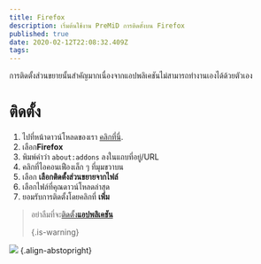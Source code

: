 ```yaml
---
title: Firefox
description: เริ่มต้นใช้งาน PreMiD การติดตั้งบน Firefox
published: true
date: 2020-02-12T22:08:32.409Z
tags:
---
```


การติดตั้งส่วนขยายนั้นสำคัญมากเนื่องจากแอปพลิเคชันไม่สามารถทำงานเองได้ด้วยตัวเอง

# ติดตั้ง
1. ไปที่หน้าดาวน์โหลดของเรา [คลิกที่นี่](https://premid.app/downloads).
2. เลือก**Firefox**
3. พิมพ์คำว่า `about:addons` ลงในแถบที่อยู่/URL
4. คลิกที่ไอคอนเฟืองเล็ก ๆ ที่มุมขวาบน
5. เลือก **เลือกติดตั้งส่วนขยายจากไฟล์**
6. เลือกไฟล์ที่คุณดาวน์โหลดล่าสุด
7. ยอมรับการติดตั้งโดยคลิกที่ **เพิ่ม**

> อย่าลืมที่จะ[ติดตั้ง**แอปพลิเคชัน**](/install) 
> 
> {.is-warning}

![](https://img.icons8.com/color/2x/firefox.png) {.align-abstopright}